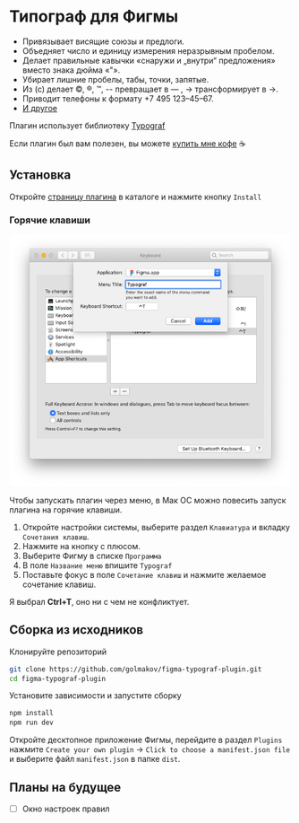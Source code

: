 # Типограф для Фигмы

* Привязывает висящие союзы и предлоги.
* Объедняет число и единицу измерения неразрывным пробелом.
* Делает правильные кавычки «снаружи и „внутри“ предложения» вместо знака дюйма «"».
* Убирает лишние пробелы, табы, точки, запятые.
* Из (с) делает ©, ®, ™, -- превращает в — , -> трансформирует в →.
* Приводит телефоны к формату +7 495 123–45–67.
* [И другое](https://github.com/typograf/typograf/blob/dev/docs/RULES.ru.md)

Плагин использует библиотеку [Typograf](https://github.com/typograf/typograf)

Если плагин был вам полезен, вы можете [купить мне кофе](https://rocketbank.ru/aleksandr.golmakov) ☕️

## Установка

Откройте [страницу плагина](https://www.figma.com/c/plugin/745519632050796775/Typograf) в каталоге и нажмите кнопку `Install`

### Горячие клавиши

![Горячие клавиши](./img/03-shortcut.png)

Чтобы запускать плагин через меню, в Мак ОС можно повесить запуск плагина на горячие клавиши.

1. Откройте настройки системы, выберите раздел `Клавиатура` и вкладку `Сочетания клавиш`.
2. Нажмите на кнопку с плюсом. 
3. Выберите Фигму в списке `Программа`
4. В поле `Название меню` впишите `Typograf`
5. Поставьте фокус в поле `Сочетание клавиш` и нажмите желаемое сочетание клавиш.

Я выбрал **Ctrl+T**, оно ни с чем не конфликтует.

## Сборка из исходников

Клонируйте репозиторий

```bash
git clone https://github.com/golmakov/figma-typograf-plugin.git
cd figma-typograf-plugin
```

Установите зависимости и запустите сборку

```bash
npm install
npm run dev
```

Откройте десктопное приложение Фигмы, перейдите в раздел `Plugins` нажмите `Create your own plugin` -> `Click to choose a manifest.json file` и выберите файл `manifest.json` в папке `dist`.

## Планы на будущее

- [ ] Окно настроек правил